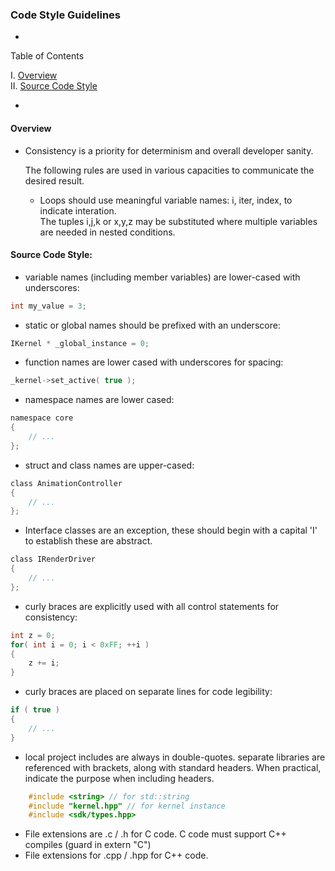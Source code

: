 ### Code Style Guidelines
-

Table of Contents

I. <a href="#overview">Overview</a><br/>
II. <a href="#source-code-style">Source Code Style</a><br/>

-


#### Overview
* Consistency is a priority for determinism and overall developer sanity.

	The following rules are used in various capacities to communicate the desired result.

	* Loops should use meaningful variable names: i, iter, index, to indicate interation.	
	The tuples i,j,k or x,y,z may be substituted where multiple variables are needed in nested conditions.





#### Source Code Style:



- variable names (including member variables) are lower-cased with underscores: 

```c
int my_value = 3;
```

- static or global names should be prefixed with an underscore:

```c
IKernel * _global_instance = 0;
```
- function names are lower cased with underscores for spacing:

```c
_kernel->set_active( true );
```
- namespace names are lower cased:

```c
namespace core 
{
	// ...
};
```

- struct and class names are upper-cased:

```c
class AnimationController 
{
	// ...
};
```

- Interface classes are an exception, these should begin with a capital 'I' to establish these are abstract.

```c
class IRenderDriver
{
	// ...
};
```

- curly braces are explicitly used with all control statements for consistency:

```c
int z = 0;
for( int i = 0; i < 0xFF; ++i )
{
	z += i;
}
```

- curly braces are placed on separate lines for code legibility:

```c
if ( true )
{
	// ...
}
```

- local project includes are always in double-quotes. separate libraries are referenced with brackets, along with standard headers. When practical, indicate the purpose when including headers.

```c
	#include <string> // for std::string
	#include "kernel.hpp" // for kernel instance
	#include <sdk/types.hpp>
```

- File extensions are .c / .h for C code. C code must support C++ compiles (guard in extern "C")
- File extensions for .cpp / .hpp for C++ code.

